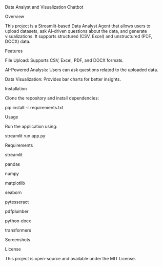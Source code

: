 Data Analyst and Visualization Chatbot

Overview

This project is a Streamlit-based Data Analyst Agent that allows users to upload datasets, ask AI-driven questions about the data, and generate visualizations. It supports structured (CSV, Excel) and unstructured (PDF, DOCX) data.

Features

File Upload: Supports CSV, Excel, PDF, and DOCX formats.

AI-Powered Analysis: Users can ask questions related to the uploaded data.

Data Visualization: Provides bar charts for better insights.

Installation

Clone the repository and install dependencies:

pip install -r requirements.txt

Usage

Run the application using:

streamlit run app.py

Requirements

streamlit

pandas

numpy

matplotlib

seaborn

pytesseract

pdfplumber

python-docx

transformers

Screenshots

License

This project is open-source and available under the MIT License.

